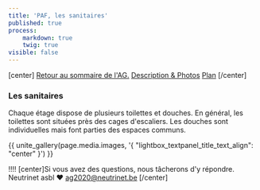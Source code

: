 ```yaml
---
title: 'PAF, les sanitaires'
published: true
process:
    markdown: true
    twig: true
visible: false
---
```


[center]
[Retour au sommaire de l'AG.](/ag2020?classes=btn,btn-primary) [Description & Photos](/ag2020/paf/lieu?classes=btn,btn-error) [Plan](/ag2020/paf/plan?classes=btn,btn-error) 
[/center]

### Les sanitaires

Chaque étage dispose de plusieurs toilettes et douches. En général, les toilettes sont situées près des cages d'escaliers. Les douches sont individuelles mais font parties des espaces communs.

<p>{{ unite_gallery(page.media.images, '{ "lightbox_textpanel_title_text_align": "center" }') }}</p>

!!!! [center]Si vous avez des questions, nous tâcherons d'y répondre.</br>Neutrinet asbl ♥ <a href="mailto:ag2020@neutrinet.be?subject=[AGFFDN2020] Le lieu et son accessibilité&body=Étant passé par la page décrivant le lieu, j'ai l'une ou l'autre question remarque ou commentaire.%0D%0A%0D%0A%0D%0A">ag2020@neutrinet.be</a> [/center]
